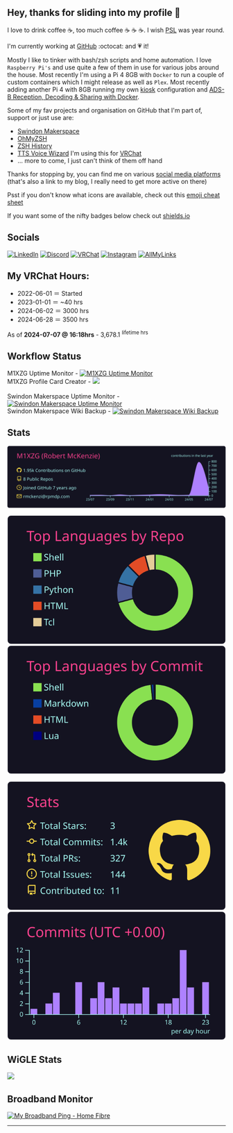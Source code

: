 ## Hey, thanks for sliding into my profile 👋

I love to drink coffee :coffee:, too much coffee :coffee: :coffee: :coffee:. I wish [PSL](https://www.starbucks.com/menu/product/418/hot) was year round.

I'm currently working at [GitHub](https://github.com) :octocat: and :heartpulse: it! 

Mostly I like to tinker with bash/zsh scripts and home automation. I love `Raspberry Pi's` and use quite a few of them in use for various jobs around the house. Most recently I'm using a Pi 4 8GB with `Docker` to run a couple of custom containers which I might release as well as `Plex`. Most recently adding another Pi 4 with 8GB running my own [kiosk](https://github.com/M1XZG/Raspberry-pi-kiosk-config) configuration and [ADS-B Reception, Decoding & Sharing with Docker](https://sdr-enthusiasts.gitbook.io/ads-b/).

Some of my fav projects and organisation on GitHub that I'm part of, support or just use are:

- [Swindon Makerspace](https://github.com/swindonmakers)
- [OhMyZSH](https://github.com/ohmyzsh/ohmyzsh)
- [ZSH History](https://github.com/rchakra3/zsh_history)
- [TTS Voice Wizard](https://github.com/VRCWizard/TTS-Voice-Wizard) I'm using this for [VRChat](https://vrchat.com/) 
- ... more to come, I just can't think of them off hand

Thanks for stopping by, you can find me on various [social media platforms](https://www.uk-experience.com/social-media-site-links/)
(that's also a link to my blog, I really need to get more active on there)

Psst if you don't know what icons are available, check out this [emoji cheat sheet](https://github.com/ikatyang/emoji-cheat-sheet/blob/master/README.md)

If you want some of the nifty badges below check out [shields.io](https://shields.io/)

## Socials

[![LinkedIn](https://img.shields.io/badge/LinkedIn-Connect-brightgreen?style=for-the-badge&logo=linkedin)](https://www.linkedin.com/in/robpmckenzie/)
[![Discord](https://img.shields.io/badge/Discord-Chat-brightgreen?style=for-the-badge&logo=discord)](http://discordapp.com/users/350399917921140746)
[![VRChat](https://img.shields.io/badge/VRchat-Friend_me-brightgreen?style=for-the-badge&logo=vrchat)](https://vrchat.com/home/user/usr_6cd0b3d0-d998-4bfb-9af5-57fdb782c1de)
[![Instagram](https://img.shields.io/badge/Instagram-Follow_Me-brightgreen?style=for-the-badge&logo=instagram)](https://www.instagram.com/wildwanderer_vr/)
[![AllMyLinks](https://img.shields.io/badge/AllMyLinks-Check_Me_Out-brightgreen?style=for-the-badge&logo=allmylinks)](https://allmylinks.com/wildwanderer-vr)

## My VRChat Hours:

- 2022-06-01 ＝ Started
- 2023-01-01 ＝ ~40 hrs
- 2024-06-02 ＝ 3000 hrs
- 2024-06-28 ＝ 3500 hrs
<!-- start myhours -->
As of **2024-07-07 @ 16:18hrs** - 3,678.1 <sup>lifetime hrs</sup>
<!-- end myhours -->

## Workflow Status

M1XZG Uptime Monitor - [![M1XZG Uptime Monitor](https://github.com/M1XZG/uptime/actions/workflows/uptime.yml/badge.svg)](https://github.com/M1XZG/uptime/actions/workflows/uptime.yml)<br>
M1XZG Profile Card Creator - [![](https://github.com/M1XZG/M1XZG/actions/workflows/profile-summary-cards.yml/badge.svg)](https://github.com/M1XZG/M1XZG/actions/workflows/profile-summary-cards.yml)<br>
<br>
Swindon Makerspace Uptime Monitor - [![Swindon Makerspace Uptime Monitor](https://github.com/swindonmakers/uptime-monitor/actions/workflows/uptime.yml/badge.svg)](https://github.com/swindonmakers/uptime-monitor/actions/workflows/uptime.yml)<br>
Swindon Makerspace Wiki Backup - [![Swindon Makerspace Wiki Backup](https://github.com/swindonmakers/wiki/actions/workflows/Wiki-Backup.yml/badge.svg)](https://github.com/swindonmakers/wiki/actions/workflows/Wiki-Backup.yml)

## Stats

[![](https://raw.githubusercontent.com/M1XZG/M1XZG/main/profile-summary-card-output/radical/0-profile-details.svg)](https://github.com/vn7n24fzkq/github-profile-summary-cards)

[![](https://raw.githubusercontent.com/M1XZG/M1XZG/main/profile-summary-card-output/radical/1-repos-per-language.svg)](https://github.com/vn7n24fzkq/github-profile-summary-cards)
[![](https://raw.githubusercontent.com/M1XZG/M1XZG/main/profile-summary-card-output/radical/2-most-commit-language.svg)](https://github.com/vn7n24fzkq/github-profile-summary-cards)

[![](https://raw.githubusercontent.com/M1XZG/M1XZG/main/profile-summary-card-output/radical/3-stats.svg)](https://github.com/vn7n24fzkq/github-profile-summary-cards) [![](https://raw.githubusercontent.com/M1XZG/M1XZG/main/profile-summary-card-output/radical/4-productive-time.svg)](https://github.com/vn7n24fzkq/github-profile-summary-cards)

## WiGLE Stats

<a href="https://wigle.net">
<img border="0" src="https://wigle.net/bi/WkoSmTxhhOrSbz9bThNm+g.png">
</a>

## Broadband Monitor

<a title="Broadband Ping" href="https://www.thinkbroadband.com/broadband/monitoring/quality/share/e33e1796b2518bb01b039dc3cf85b7f6c3e4a92b"><img alt="My Broadband Ping - Home Fibre" src="https://www.thinkbroadband.com/broadband/monitoring/quality/share/thumb/e33e1796b2518bb01b039dc3cf85b7f6c3e4a92b.png" /></a>


----
